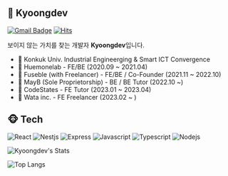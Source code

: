 ## 🐬 Kyoongdev

[![Gmail Badge](https://img.shields.io/badge/Gmail-d14836?logo=Gmail&logoColor=white&link=mailto:9898junjun2@gmail.com)](mailto:9898junjun2@gmail.com)
[![Hits](https://hits.seeyoufarm.com/api/count/incr/badge.svg?url=https%3A%2F%2Fgithub.com%2Fkyoongdev&count_bg=%2379C83D&title_bg=%23555555&icon=&icon_color=%23E7E7E7&title=hits&edge_flat=false)](https://hits.seeyoufarm.com)

보이지 않는 가치를 찾는 개발자 **Kyoongdev**입니다.

- 🏫 Konkuk Univ. Industrial Engineerging & Smart ICT Convergence
- 🏢 Huemonelab - FE/BE (2020.09 ~ 2021.04)
- 🏢 Fuseble (with Freelancer) - FE/BE / Co-Founder (2021.11 ~ 2022.10)
- 🏢 MayB (Sole Proprietorship) - BE / BE Tutor (2022.10 ~)
- 🏢 CodeStates - FE Tutor (2023.01 ~ 2023.04)
- 🏢 Wata inc. - FE Freelancer (2023.02 ~ )


## 🐵 Tech

![React](https://img.shields.io/badge/-React-61DAFB?logo=react&logoColor=white&style=flat)
![Nestjs](https://img.shields.io/badge/NestJs-E0234E?logo=nestjs&logoColor=white&style=flat)
![Express](https://img.shields.io/badge/Express-000000?logo=Express&logoColor=white&style=flat)
![Javascript](https://img.shields.io/badge/Javascript-FFE400?logo=javascript&logoColor=white&style=flat)
![Typescript](https://img.shields.io/badge/Typescript-0054FF?logo=typescript&logoColor=white&style=flat)
![Nodejs](https://img.shields.io/badge/Node.js-43853d?logo=node.js&logoColor=white&style=flat)


![Kyoongdev's Stats](https://github-readme-stats.vercel.app/api?username=kyoongdev&show_icons=true&cache_seconds=86400&theme=chartreuse-dark)

![Top Langs](https://github-readme-stats.vercel.app/api/top-langs/?username=kyoongdev&layout=compact&theme=chartreuse-dark)
